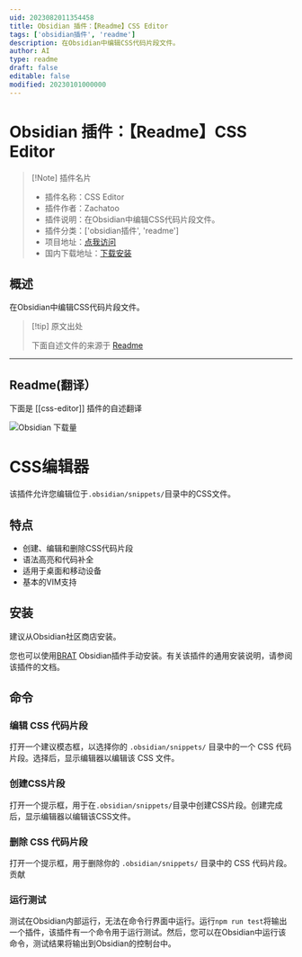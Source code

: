 ```yaml
---
uid: 2023082011354458
title: Obsidian 插件：【Readme】CSS Editor
tags: ['obsidian插件', 'readme']
description: 在Obsidian中编辑CSS代码片段文件。
author: AI
type: readme
draft: false
editable: false
modified: 20230101000000
---
```


# Obsidian 插件：【Readme】CSS Editor

> [!Note] 插件名片
> - 插件名称：CSS Editor
> - 插件作者：Zachatoo
> - 插件说明：在Obsidian中编辑CSS代码片段文件。
> - 插件分类：['obsidian插件', 'readme']
> - 项目地址：[点我访问](https://github.com/Zachatoo/obsidian-css-editor)
> - 国内下载地址：[下载安装](https://pkmer.cn/products/plugin/pluginMarket/?css-editor)

## 概述

在Obsidian中编辑CSS代码片段文件。



> [!tip] 原文出处
> 
>下面自述文件的来源于 [Readme](https://ghproxy.net/https://raw.githubusercontent.com/Zachatoo/obsidian-css-editor/main/README.md)
> 

---

## Readme(翻译）

下面是 [[css-editor]] 插件的自述翻译


![Obsidian 下载量](https://img.shields.io/badge/dynamic/json?logo=obsidian&color=%23483699&label=downloads&query=%24%5B%22css-editor%22%5D.downloads&url=https%3A%2F%2Fraw.githubusercontent.com%2Fobsidianmd%2Fobsidian-releases%2Fmaster%2Fcommunity-plugin-stats.json)
# CSS编辑器

该插件允许您编辑位于`.obsidian/snippets/`目录中的CSS文件。
## 特点

- 创建、编辑和删除CSS代码片段
- 语法高亮和代码补全
- 适用于桌面和移动设备
- 基本的VIM支持
## 安装

建议从Obsidian社区商店安装。

您也可以使用[BRAT](https://github.com/TfTHacker/obsidian42-brat) Obsidian插件手动安装。有关该插件的通用安装说明，请参阅该插件的文档。
## 命令
### 编辑 CSS 代码片段

打开一个建议模态框，以选择你的 `.obsidian/snippets/` 目录中的一个 CSS 代码片段。选择后，显示编辑器以编辑该 CSS 文件。
### 创建CSS片段

打开一个提示框，用于在`.obsidian/snippets/`目录中创建CSS片段。创建完成后，显示编辑器以编辑该CSS文件。
### 删除 CSS 代码片段

打开一个提示框，用于删除你的 `.obsidian/snippets/` 目录中的 CSS 代码片段。
贡献
### 运行测试

测试在Obsidian内部运行，无法在命令行界面中运行。运行`npm run test`将输出一个插件，该插件有一个命令用于运行测试。然后，您可以在Obsidian中运行该命令，测试结果将输出到Obsidian的控制台中。



